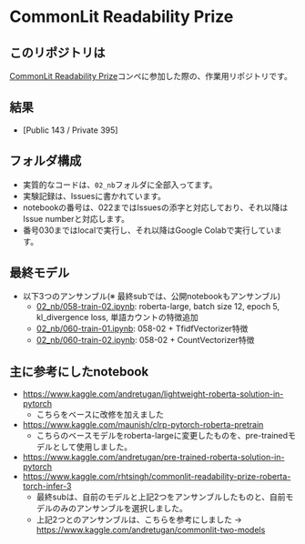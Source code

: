 # CommonLit Readability Prize

## このリポジトリは
[CommonLit Readability Prize](https://www.kaggle.com/c/commonlitreadabilityprize)コンペに参加した際の、作業用リポジトリです。

## 結果
- [Public 143 / Private 395]

## フォルダ構成
- 実質的なコードは、`02_nb`フォルダに全部入ってます。
- 実験記録は、Issuesに書かれています。
- notebookの番号は、022まではIssuesの添字と対応しており、それ以降はIssue numberと対応します。
- 番号030まではlocalで実行し、それ以降はGoogle Colabで実行しています。

## 最終モデル
- 以下3つのアンサンブル(※ 最終subでは、公開notebookもアンサンブル)
  - [02_nb/058-train-02.ipynb](https://github.com/calpis10000/commonlit/blob/0e77caa364cce8ef112a0112bb081595c4035d6e/02_nb/058-train-02.ipynb): roberta-large, batch size 12, epoch 5, kl_divergence loss, 単語カウントの特徴追加
  - [02_nb/060-train-01.ipynb](https://github.com/calpis10000/commonlit/blob/0e77caa364cce8ef112a0112bb081595c4035d6e/02_nb/060-train-01.ipynb): 058-02 + TfidfVectorizer特徴
  - [02_nb/060-train-02.ipynb](https://github.com/calpis10000/commonlit/blob/0e77caa364cce8ef112a0112bb081595c4035d6e/02_nb/060-train-02.ipynb): 058-02 + CountVectorizer特徴



## 主に参考にしたnotebook
- https://www.kaggle.com/andretugan/lightweight-roberta-solution-in-pytorch
  - こちらをベースに改修を加えました
- https://www.kaggle.com/maunish/clrp-pytorch-roberta-pretrain
  - こちらのベースモデルをroberta-largeに変更したものを、pre-trainedモデルとして使用しました。
- https://www.kaggle.com/andretugan/pre-trained-roberta-solution-in-pytorch
- https://www.kaggle.com/rhtsingh/commonlit-readability-prize-roberta-torch-infer-3
  - 最終subは、自前のモデルと上記2つをアンサンブルしたものと、自前モデルのみのアンサンブルを選択しました。
  - 上記2つとのアンサンブルは、こちらを参考にしました → https://www.kaggle.com/andretugan/commonlit-two-models
